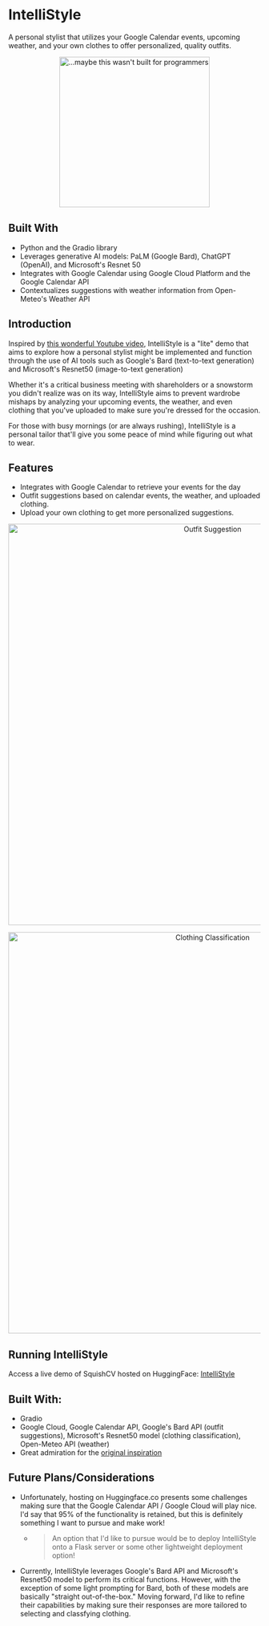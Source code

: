 # IntelliStyle

A personal stylist that utilizes your Google Calendar events, upcoming weather, and your own clothes to offer personalized, quality outfits.

<p align="center">
  <img width=300 src="https://github.com/KevinWu098/IntelliStyle/assets/100006999/6d59c957-1ac6-45d2-a969-d45f314fff18" alt="...maybe this wasn't built for programmers"
</p>
  
## Built With
- Python and the Gradio library
- Leverages generative AI models: PaLM (Google Bard), ChatGPT (OpenAI), and Microsoft's Resnet 50
- Integrates with Google Calendar using Google Cloud Platform and the Google Calendar API
- Contextualizes suggestions with weather information from Open-Meteo's Weather API

## Introduction
Inspired by [this wonderful Youtube video](https://www.youtube.com/watch?v=RlzWluuBhVQ&ab_channel=AdilKhadri), IntelliStyle is a "lite" demo that aims to explore how a personal stylist might be implemented and function through the use of AI tools such as Google's Bard (text-to-text generation) and Microsoft's Resnet50 (image-to-text generation)

Whether it's a critical business meeting with shareholders or a snowstorm you didn't realize was on its way, IntelliStyle aims to prevent wardrobe mishaps by analyzing your upcoming events, the weather, and even clothing that you've uploaded to make sure you're dressed for the occasion. 

For those with busy mornings (or are always rushing), IntelliStyle is a personal tailor that'll give you some peace of mind while figuring out what to wear.

## Features
- Integrates with Google Calendar to retrieve your events for the day
- Outfit suggestions based on calendar events, the weather, and uploaded clothing.
- Upload your own clothing to get more personalized suggestions.

<p align="center">
  <img width="800" alt="Outfit Suggestion" src="https://github.com/KevinWu098/IntelliStyle/assets/100006999/693da423-f9fc-4781-8df8-cbf9a90e31cb">
</p>

<p align="center">
  <img width="800" alt="Clothing Classification" src="https://github.com/KevinWu098/IntelliStyle/assets/100006999/24c080fc-72a5-4661-a9c7-3baddfb7a70d">
</p>

## Running IntelliStyle
Access a live demo of SquishCV hosted on HuggingFace: [IntelliStyle](https://huggingface.co/spaces/hamlegs/IntelliStyle)

## Built With:
- Gradio
- Google Cloud, Google Calendar API, Google's Bard API (outfit suggestions), Microsoft's Resnet50 model (clothing classification), Open-Meteo API (weather)
- Great admiration for the [original inspiration](https://www.youtube.com/watch?v=RlzWluuBhVQ&ab_channel=AdilKhadri)

## Future Plans/Considerations
- Unfortunately, hosting on Huggingface.co presents some challenges making sure that the Google Calendar API / Google Cloud will play nice. I'd say that 95% of the functionality is retained, but this is definitely something I want to pursue and make work!
  - > An option that I'd like to pursue would be to deploy IntelliStyle onto a Flask server or some other lightweight deployment option!
- Currently, IntelliStyle leverages Google's Bard API and Microsoft's Resnet50 model to perform its critical functions. However, with the exception of some light prompting for Bard, both of these models are basically "straight out-of-the-box." Moving forward, I'd like to refine their capabilities by making sure their responses are more tailored to selecting and classfying clothing.
